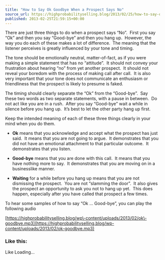```yaml
---
title: "How to Say Ok Goodbye When a Prospect Says No"
source_url: https://highprobabilityselling.blog/2013/02/25/how-to-say-ok-goodbye-when-a-prospect-says-no
published: 2013-02-25T21:59:15+00:00
---
```

There are just three things to do when a prospect says “No”.  First you say “Ok” and then you say “Good\-bye” and then you hang up.  However, the way you do each of these makes a lot of difference.  The meaning that the listener perceives is greatly influenced by your tone and timing.


The tone should be emotionally neutral, matter\-of\-fact, as if you were making a simple statement that has no “attitude”.  It should not convey your frustration about hearing “no” from yet another prospect.  It should not reveal your boredom with the process of making call after call.  It is also very important that your tone does not communicate an enthusiasm or friendliness that the prospect is likely to presume is faked.


The timing should clearly separate the “Ok” from the “Good\-bye”.  Say these two words as two separate statements, with a pause in between.  Do not act like you are in a rush.  After you say “Good\-bye” wait a while in silence before you hang up.  It’s best to let the other party hang up first.


Keep the intended meaning of each of these three things clearly in your mind when you do them.


* **Ok** means that you acknowledge and accept what the prospect has just said.  It means that you are not going to argue.  It demonstrates that you did not have an emotional attachment to that particular outcome.  It demonstrates that you listen.


* **Good\-bye** means that you are done with this call.  It means that you have nothing more to say.  It demonstrates that you are moving on in a businesslike manner.


* **Waiting** for a while before you hang up means that you are not dismissing the prospect.  You are not “slamming the door”.  It also gives the prospect an opportunity to ask you not to hang up yet.  This does happen, especially after you have called that prospect a few times.


To hear some samples of how to say “Ok … Good\-bye”, you can play the following audio


[https://highprobabilityselling.blog/wp\-content/uploads/2013/02/ok\-goodbye.mp3](https://highprobabilityselling.blog/wp-content/uploads/2013/02/ok-goodbye.mp3)
### Like this:

Like Loading...
